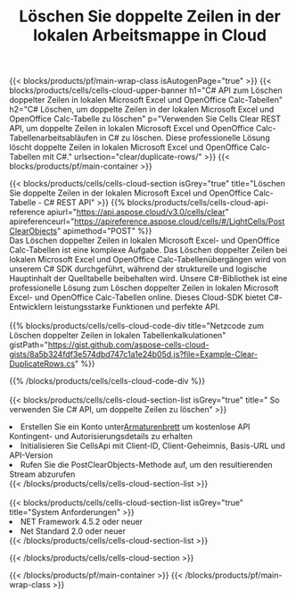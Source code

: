 ﻿---
title:  Löschen Sie doppelte Zeilen in der lokalen Arbeitsmappe in Cloud
description: Cloud-APIs und SDKs zum Löschen doppelter Zeilen unter Microsoft Excel und OpenOffice Calc. Löschen Sie doppelte Zeilen in lokalen Tabellenkalkulationen durch die Cells Cloud API. SDK-Unterstützungsarten von Entwicklungssprachen. Dazu gehören Android, C#, Go, Java, NodeJS, Perl, PHP, Python, Ruby und Swift.
url: /de/net/clear/duplicate-rows/
---
{{< blocks/products/pf/main-wrap-class isAutogenPage="true" >}}
{{< blocks/products/cells/cells-cloud-upper-banner h1="C# API zum Löschen doppelter Zeilen in lokalen Microsoft Excel und OpenOffice Calc-Tabellen" h2="C# Löschen, um doppelte Zeilen in der lokalen Microsoft Excel und OpenOffice Calc-Tabelle zu löschen" p="Verwenden Sie Cells Clear REST API, um doppelte Zeilen in lokalen Microsoft Excel und OpenOffice Calc-Tabellenarbeitsabläufen in C# zu löschen. Diese professionelle Lösung löscht doppelte Zeilen in lokalen Microsoft Excel und OpenOffice Calc-Tabellen mit C#." urlsection="clear/duplicate-rows/" >}}
{{< blocks/products/pf/main-container >}}

{{< blocks/products/cells/cells-cloud-section isGrey="true" title="Löschen Sie doppelte Zeilen in der lokalen Microsoft Excel und OpenOffice Calc-Tabelle - C# REST API" >}}
{{% blocks/products/cells/cells-cloud-api-reference apiurl="https://api.aspose.cloud/v3.0/cells/clear" apireferenceurl="https://apireference.aspose.cloud/cells/#/LightCells/PostClearObjects" apimethod="POST" %}}
<br/>
Das Löschen doppelter Zeilen in lokalen Microsoft Excel- und OpenOffice Calc-Tabellen ist eine komplexe Aufgabe. Das Löschen doppelter Zeilen bei lokalen Microsoft Excel und OpenOffice Calc-Tabellenübergängen wird von unserem C# SDK durchgeführt, während der strukturelle und logische Hauptinhalt der Quelltabelle beibehalten wird. Unsere C#-Bibliothek ist eine professionelle Lösung zum Löschen doppelter Zeilen in lokalen Microsoft Excel- und OpenOffice Calc-Tabellen online. Dieses Cloud-SDK bietet C#-Entwicklern leistungsstarke Funktionen und perfekte API.
<br/>
<br/>
{{% blocks/products/cells/cells-cloud-code-div title="Netzcode zum Löschen doppelter Zeilen in lokalen Tabellenkalkulationen" gistPath="https://gist.github.com/aspose-cells-cloud-gists/8a5b324fdf3e574dbd747c1a1e24b05d.js?file=Example-Clear-DuplicateRows.cs" %}}
  
{{% /blocks/products/cells/cells-cloud-code-div %}}
<br/>
<br/>
{{< blocks/products/cells/cells-cloud-section-list isGrey="true" title=" So verwenden Sie C# API, um doppelte Zeilen zu löschen" >}}
<li> Erstellen Sie ein Konto unter<a href="https://dashboard.aspose.cloud/">Armaturenbrett</a> um kostenlose API Kontingent- und Autorisierungsdetails zu erhalten</li>
<li>Initialisieren Sie CellsApi mit Client-ID, Client-Geheimnis, Basis-URL und API-Version</li>
<li>Rufen Sie die PostClearObjects-Methode auf, um den resultierenden Stream abzurufen</li>
{{< /blocks/products/cells/cells-cloud-section-list >}}
<br/>
<br/>
{{< blocks/products/cells/cells-cloud-section-list isGrey="true" title="System Anforderungen" >}}
<li>NET Framework 4.5.2 oder neuer</li>
<li>Net Standard 2.0 oder neuer</li>
{{< /blocks/products/cells/cells-cloud-section-list >}}

{{< /blocks/products/cells/cells-cloud-section >}}

{{< /blocks/products/pf/main-container >}}
{{< /blocks/products/pf/main-wrap-class >}}
